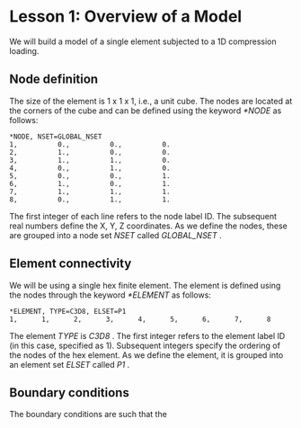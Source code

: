 # Lesson 1: Overview of a Model

We will build a model of a single element subjected to a 1D compression loading.

## Node definition

The size of the element is 1 x 1 x 1, i.e., a unit cube. The nodes are located at the corners of the cube and can be defined using the keyword <em> *NODE </em> as follows:

	*NODE, NSET=GLOBAL_NSET
	1,          0.,          0.,          0.
	2,          1.,          0.,          0.
	3,          1.,          1.,          0.
	4,          0.,          1.,          0.
	5,          0.,          0.,          1.
	6,          1.,          0.,          1.
	7,          1.,          1.,          1.
	8,          0.,          1.,          1.

The first integer of each line refers to the node label ID. The subsequent real numbers define the X, Y, Z coordinates. As we define the nodes, these are grouped into a node set <em> NSET </em> called <em> GLOBAL_NSET </em>.

## Element connectivity

We will be using a single hex finite element. The element is defined using the nodes through the keyword <em> *ELEMENT </em> as follows:

	*ELEMENT, TYPE=C3D8, ELSET=P1
	1,      1,      2,      3,      4,      5,      6,      7,      8

The element <em> TYPE </em> is <em> C3D8 </em>. The first integer refers to the element label ID (in this case, specified as 1). Subsequent integers specify the ordering of the nodes of the hex element. As we define the element, it is grouped into an element set <em> ELSET </em> called <em> P1 </em>. 

## Boundary conditions

The boundary conditions are such that the 


